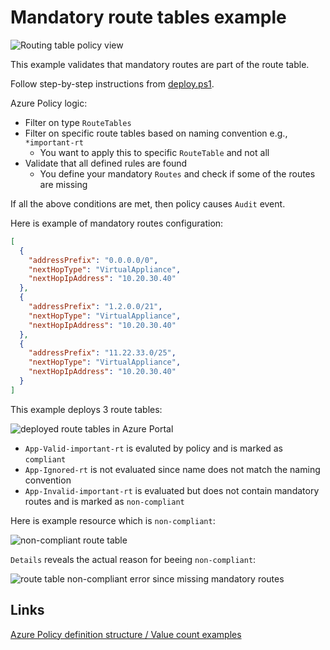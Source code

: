 # Mandatory route tables example

![Routing table policy view](https://user-images.githubusercontent.com/2357647/147681206-4fdafc63-81ed-4f55-9079-8a366f675cc6.png)

This example validates that mandatory routes are part of the route table.

Follow step-by-step instructions from [deploy.ps1](deploy.ps1).

Azure Policy logic:

- Filter on type `RouteTables`
- Filter on specific route tables based on naming convention e.g., `*important-rt`
  - You want to apply this to specific `RouteTable` and not all
- Validate that all defined rules are found
  - You define your mandatory `Routes` and check if some of the routes are missing

If all the above conditions are met, then policy causes `Audit` event.

Here is example of mandatory routes configuration:

```json
[
  {
    "addressPrefix": "0.0.0.0/0",
    "nextHopType": "VirtualAppliance",
    "nextHopIpAddress": "10.20.30.40"
  },
  {
    "addressPrefix": "1.2.0.0/21",
    "nextHopType": "VirtualAppliance",
    "nextHopIpAddress": "10.20.30.40"
  },
  {
    "addressPrefix": "11.22.33.0/25",
    "nextHopType": "VirtualAppliance",
    "nextHopIpAddress": "10.20.30.40"
  }
]
```

This example deploys 3 route tables:

![deployed route tables in Azure Portal](https://user-images.githubusercontent.com/2357647/147682356-6099fb5e-fea7-4542-8543-63ed26bb6d65.png)

- `App-Valid-important-rt` is evaluted by policy and is marked as `compliant`
- `App-Ignored-rt` is not evaluated since name does not match the naming convention
- `App-Invalid-important-rt` is evaluated but does not contain mandatory routes and is marked as `non-compliant`

Here is example resource which is `non-compliant`:

![non-compliant route table](https://user-images.githubusercontent.com/2357647/147681596-5be90feb-81de-4b75-b3c6-dd5240c38a06.png)

`Details` reveals the actual reason for beeing `non-compliant`:

![route table non-compliant error since missing mandatory routes](https://user-images.githubusercontent.com/2357647/147681974-77224779-db91-4f3d-8a07-d6350f4e411f.png)

## Links

[Azure Policy definition structure / Value count examples](https://docs.microsoft.com/en-us/azure/governance/policy/concepts/definition-structure#value-count-examples)
